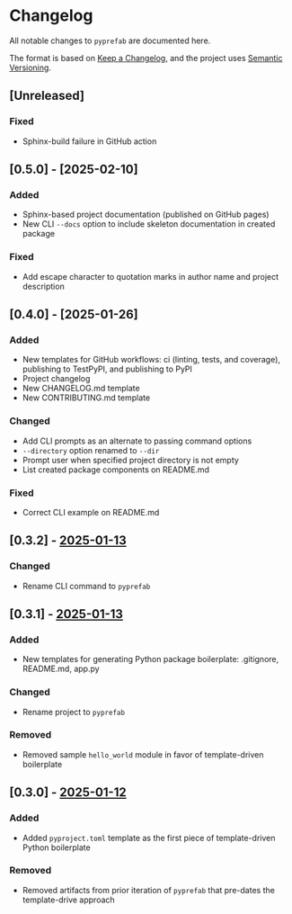# Changelog

All notable changes to `pyprefab` are documented here.

The format is based on [Keep a Changelog](https://keepachangelog.com), and the project uses [Semantic Versioning](https://semver.org/).

## [Unreleased]

### Fixed

- Sphinx-build failure in GitHub action

## [0.5.0] - [2025-02-10]

### Added

- Sphinx-based project documentation (published on GitHub pages)
- New CLI `--docs` option to include skeleton documentation in created package

### Fixed

- Add escape character to quotation marks in author name and project description

## [0.4.0] - [2025-01-26]

### Added

- New templates for GitHub workflows: ci (linting, tests, and coverage), publishing to TestPyPI, and publishing to PyPI
- Project changelog
- New CHANGELOG.md template
- New CONTRIBUTING.md template

### Changed

- Add CLI prompts as an alternate to passing command options
- `--directory` option renamed to `--dir`
- Prompt user when specified project directory is not empty
- List created package components on README.md

### Fixed

- Correct CLI example on README.md

## [0.3.2] - [2025-01-13](https://github.com/bsweger/pyprefab/compare/v0.3.1...v0.3.2)

### Changed

- Rename CLI command to `pyprefab`

## [0.3.1] - [2025-01-13](https://github.com/bsweger/pyprefab/compare/v0.3.0...v0.3.1)

### Added

- New templates for generating Python package boilerplate: .gitignore, README.md, app.py

### Changed

- Rename project to `pyprefab`

### Removed

- Removed sample `hello_world` module in favor of template-driven boilerplate

## [0.3.0] - [2025-01-12](https://github.com/bsweger/pyprefab/compare/v0.2.1...v0.3.0)

### Added

- Added `pyproject.toml` template as the first piece of template-driven Python boilerplate

### Removed

- Removed artifacts from prior iteration of `pyprefab` that pre-dates the template-drive approach
